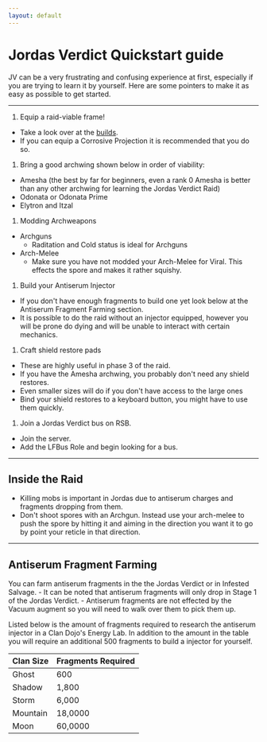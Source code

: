 ```yaml
---
layout: default
---
```

# Jordas Verdict Quickstart guide

JV can be a very frustrating and confusing experience at first, especially if you are trying to learn it by yourself. Here are some pointers to make it as easy as possible to get started.

* * *

1. Equip a raid-viable frame!
- Take a look over at the [builds]({{site.baseurl}}/Builds/Jordas-Verdict/).
- If you can equip a Corrosive Projection it is recommended that you do so.
1. Bring a good archwing shown below in order of viability:
- Amesha (the best by far for beginners, even a rank 0 Amesha is better than any other archwing for learning the Jordas Verdict Raid)
- Odonata or Odonata Prime
- Elytron and Itzal
1. Modding Archweapons
- Archguns
	- Raditation and Cold status is ideal for Archguns
- Arch-Melee
	- Make sure you have not modded your Arch-Melee for Viral.  This effects the spore and makes it rather squishy.
1. Build your Antiserum Injector
- If you don't have enough fragments to build one yet look below at the Antiserum Fragment Farming section.
- It is possible to do the raid without an injector equipped, however you will be prone do dying and will be unable to interact with certain mechanics.
1. Craft shield restore pads
- These are highly useful in phase 3 of the raid.
- If you have the Amesha archwing, you probably don't need any shield restores.
- Even smaller sizes will do if you don't have access to the large ones
- Bind your shield restores to a keyboard button, you might have to use them quickly.
1. Join a Jordas Verdict bus on RSB.
- Join the server.
- Add the LFBus Role and begin looking for a bus.

* * *

## Inside the Raid

- Killing mobs is important in Jordas due to antiserum charges and fragments dropping from them.
- Don't shoot spores with an Archgun.  Instead use your arch-melee to push the spore by hitting it and aiming in the direction you want it to go by point your reticle in that direction.

* * *

## Antiserum Fragment Farming

You can farm antiserum fragments in the the Jordas Verdict or in Infested Salvage.
	- It can be noted that antiserum fragments will only drop in Stage 1 of the Jordas Verdict.
	- Antiserum fragments are not effected by the Vacuum augment so you will need to walk over them to pick them up.

Listed below is the amount of fragments required to research the antiserum injector in a Clan Dojo's Energy Lab.
In addition to the amount in the table you will require an additional 500 fragments to build a injector for yourself. 

| Clan Size    | Fragments Required |
|:-------------|:-------------------|
| Ghost        |  600               |
| Shadow       |  1,800             |
| Storm        |  6,000             |
| Mountain     |  18,0000           |
| Moon         |  60,0000           |
